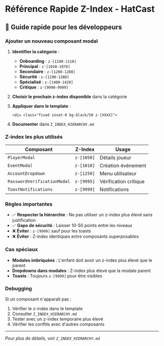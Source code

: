 # Référence Rapide Z-Index - HatCast

## 🚀 Guide rapide pour les développeurs

### Ajouter un nouveau composant modal

1. **Identifier la catégorie** :
   - **Onboarding** : `z-[1100-1110]`
   - **Principal** : `z-[1010-1070]`
   - **Secondaire** : `z-[1200-1280]`
   - **Sécurité** : `z-[1290-1380]`
   - **Spécialisé** : `z-[1400-1420]`
   - **Critique** : `z-[9990-9999]`

2. **Choisir le prochain z-index disponible** dans la catégorie

3. **Appliquer dans le template** :
   ```vue
   <div class="fixed inset-0 bg-black/50 z-[XXXX]">
   ```

4. **Documenter** dans `Z_INDEX_HIERARCHY.md`

### Z-index les plus utilisés

| Composant | Z-Index | Usage |
|-----------|---------|-------|
| `PlayerModal` | `z-[1050]` | Détails joueur |
| `EventModal` | `z-[1010]` | Création événement |
| `AccountDropdown` | `z-[1250]` | Menu utilisateur |
| `PasswordVerificationModal` | `z-[9995]` | Vérification critique |
| `ToastNotifications` | `z-[9999]` | Notifications |

### Règles importantes

- ✅ **Respecter la hiérarchie** : Ne pas utiliser un z-index plus élevé sans justification
- ✅ **Gaps de sécurité** : Laisser 10-50 points entre les niveaux
- ❌ **Éviter** : `z-[9999]` sauf pour les toasts
- ❌ **Éviter** : Z-index identiques entre composants superposables

### Cas spéciaux

- **Modales imbriquées** : L'enfant doit avoir un z-index plus élevé que le parent
- **Dropdowns dans modales** : Z-index plus élevé que la modale parent
- **Toasts** : Toujours `z-[9999]` pour être visibles

### Debugging

Si un composant n'apparaît pas :
1. Vérifier le z-index dans le template
2. Consulter `Z_INDEX_HIERARCHY.md`
3. Tester avec un z-index temporaire plus élevé
4. Vérifier les conflits avec d'autres composants

---

*Pour plus de détails, voir `Z_INDEX_HIERARCHY.md`*
